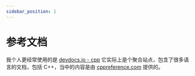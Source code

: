 ```yaml
---
sidebar_position: 1
---
```


# 参考文档

我个人更经常使用的是
[devdocs.io - cpp](https://devdocs.io/cpp/)
它实际上是个聚合站点，包含了很多语言的文档，包括 C++，当中的内容是由
[cppreference.com](https://en.cppreference.com/w/)
提供的。
